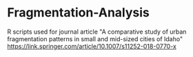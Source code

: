 # Fragmentation-Analysis
R scripts used for journal article "A comparative study of urban fragmentation patterns in small and mid-sized cities of Idaho"
https://link.springer.com/article/10.1007/s11252-018-0770-x
